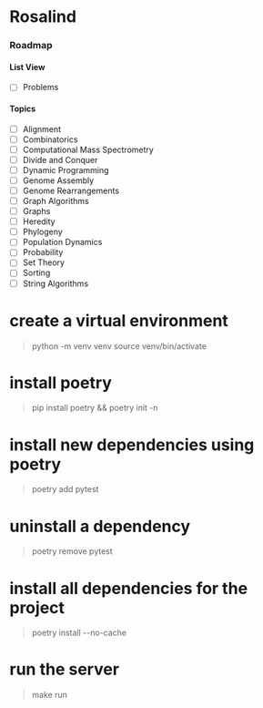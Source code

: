 # Rosalind
### Roadmap
#### List View
- [ ] Problems

#### Topics
- [ ] Alignment
- [ ] Combinatorics
- [ ] Computational Mass Spectrometry
- [ ] Divide and Conquer
- [ ] Dynamic Programming
- [ ] Genome Assembly
- [ ] Genome Rearrangements
- [ ] Graph Algorithms
- [ ] Graphs
- [ ] Heredity
- [ ] Phylogeny
- [ ] Population Dynamics
- [ ] Probability
- [ ] Set Theory
- [ ] Sorting
- [ ] String Algorithms

# create a virtual environment
> python -m venv venv
> source venv/bin/activate

# install poetry
> pip install poetry && poetry init -n

# install new dependencies using poetry
> poetry add pytest

# uninstall a dependency
> poetry remove pytest

# install all dependencies for the project
> poetry install --no-cache

# run the server
> make run
